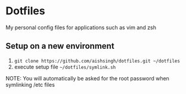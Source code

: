 Dotfiles
========

My personal config files for applications such as vim and zsh

Setup on a new environment
--------------------------
1. `git clone https://github.com/aishsingh/dotfiles.git ~/dotfiles`
2. execute setup file `~/dotfiles/symlink.sh`

NOTE: You will automatically be asked for the root password when symlinking /etc files
